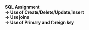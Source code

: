 <b> SQL Assignment 
<br>
-> Use of Create/Delete/Update/Insert<br>
-> Use joins<br>
-> Use of Primary and foreign key<br>
